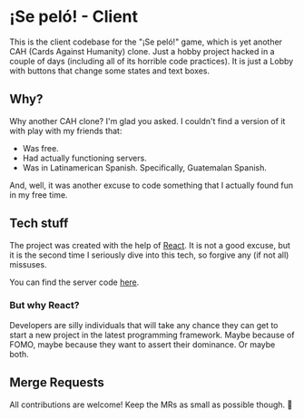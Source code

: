 # ¡Se peló! - Client

This is the client codebase for the "¡Se peló!" game, which is yet another CAH (Cards Against Humanity) clone.
Just a hobby project hacked in a couple of days (including all of its horrible code practices). It is just a Lobby with buttons that change some states and text boxes.

## Why?

Why another CAH clone? I'm glad you asked. I couldn't find a version of it with play with my friends that:
* Was free.
* Had actually functioning servers.
* Was in Latinamerican Spanish. Specifically, Guatemalan Spanish.

And, well, it was another excuse to code something that I actually found fun in my free time.

## Tech stuff

The project was created with the help of [React](https://react.dev/). It is not a good excuse, but it is the second time I seriously dive into this tech, so forgive any (if not all) missuses.

You can find the server code [here](https://github.com/cavpollo/se-pelo-server).

### But why React?

Developers are silly individuals that will take any chance they can get to start a new project in the latest programming framework. Maybe because of FOMO, maybe because they want to assert their dominance. Or maybe both.

## Merge Requests

All contributions are welcome! Keep the MRs as small as possible though. 🙂
